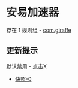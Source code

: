 # 安易加速器

存在 1 规则组 - [com.giraffe](/src/apps/com.giraffe.ts)

## 更新提示

默认禁用 - 点击X

- [快照-0](https://i.gkd.li/i/14000409)
